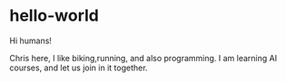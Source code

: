 # hello-world

Hi humans!

Chris here, I like biking,running, and also programming.
I am learning AI courses, and let us join in it together.
